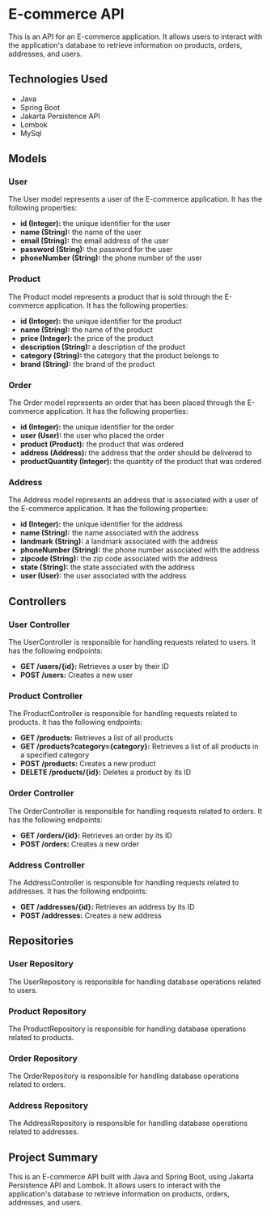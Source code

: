 # E-commerce API
This is an API for an E-commerce application. It allows users to interact with the application's database to retrieve information on products, orders, addresses, and users.

## Technologies Used
- Java
- Spring Boot
- Jakarta Persistence API
- Lombok
- MySql

## Models
### User
The User model represents a user of the E-commerce application. It has the following properties:
- **id (Integer):** the unique identifier for the user
- **name (String):** the name of the user
- **email (String):** the email address of the user
- **password (String):** the password for the user
- **phoneNumber (String):** the phone number of the user

### Product
The Product model represents a product that is sold through the E-commerce application. It has the following properties:
- **id (Integer):** the unique identifier for the product
- **name (String):** the name of the product
- **price (Integer):** the price of the product
- **description (String):** a description of the product
- **category (String):** the category that the product belongs to
- **brand (String):** the brand of the product

### Order
The Order model represents an order that has been placed through the E-commerce application. It has the following properties:
- **id (Integer):** the unique identifier for the order
- **user (User):** the user who placed the order
- **product (Product):** the product that was ordered
- **address (Address):** the address that the order should be delivered to
- **productQuantity (Integer):** the quantity of the product that was ordered

### Address
The Address model represents an address that is associated with a user of the E-commerce application. It has the following properties:
- **id (Integer):** the unique identifier for the address
- **name (String):** the name associated with the address
- **landmark (String):** a landmark associated with the address
- **phoneNumber (String):** the phone number associated with the address
- **zipcode (String):** the zip code associated with the address
- **state (String):** the state associated with the address
- **user (User):** the user associated with the address

## Controllers
### User Controller
The UserController is responsible for handling requests related to users. It has the following endpoints:
- **GET /users/{id}:** Retrieves a user by their ID
- **POST /users:** Creates a new user

### Product Controller
The ProductController is responsible for handling requests related to products. It has the following endpoints:
- **GET /products:** Retrieves a list of all products
- **GET /products?category={category}:** Retrieves a list of all products in a specified category
- **POST /products:** Creates a new product
- **DELETE /products/{id}:** Deletes a product by its ID

### Order Controller
The OrderController is responsible for handling requests related to orders. It has the following endpoints:
- **GET /orders/{id}:** Retrieves an order by its ID
- **POST /orders:** Creates a new order

### Address Controller
The AddressController is responsible for handling requests related to addresses. It has the following endpoints:
- **GET /addresses/{id}:** Retrieves an address by its ID
- **POST /addresses:** Creates a new address

## Repositories
### User Repository
The UserRepository is responsible for handling database operations related to users.

### Product Repository
The ProductRepository is responsible for handling database operations related to products.

### Order Repository
The OrderRepository is responsible for handling database operations related to orders.

### Address Repository
The AddressRepository is responsible for handling database operations related to addresses.

## Project Summary
This is an E-commerce API built with Java and Spring Boot, using Jakarta Persistence API and Lombok. It allows users to interact with the application's database to retrieve information on products, orders, addresses, and users.
